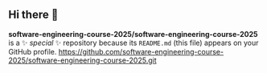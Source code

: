 ## Hi there 👋


**software-engineering-course-2025/software-engineering-course-2025** is a ✨ _special_ ✨ repository because its `README.md` (this file) appears on your GitHub profile.
https://github.com/software-engineering-course-2025/software-engineering-course-2025.git




